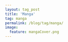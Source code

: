 ```yaml
---
layout: tag_post
title: 'Manga'
tag: manga
permalink: /blog/tag/manga/
image:
  feature: mangaCover.png
---
```


